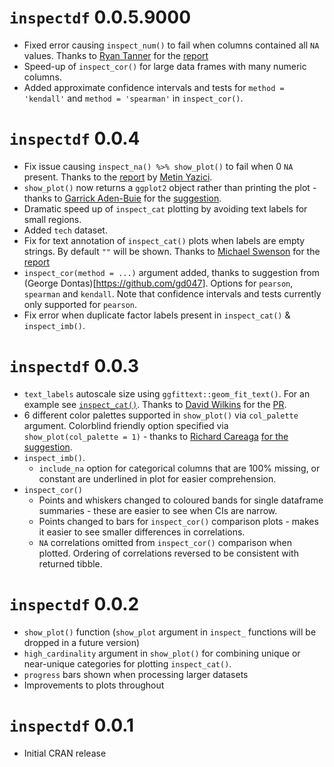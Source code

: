 
# `inspectdf` 0.0.5.9000

  - Fixed error causing `inspect_num()` to fail when columns contained
    all `NA` values. Thanks to [Ryan
    Tanner](https://github.com/ryanatanner) for the
    [report](https://github.com/alastairrushworth/inspectdf/issues/18)
  - Speed-up of `inspect_cor()` for large data frames with many numeric
    columns.
  - Added approximate confidence intervals and tests for `method =
    'kendall'` and `method = 'spearman'` in `inspect_cor()`.

# `inspectdf` 0.0.4

  - Fix issue causing `inspect_na() %>% show_plot()` to fail when 0 `NA`
    present. Thanks to the
    [report](https://github.com/alastairrushworth/inspectdf/issues/13)
    by [Metin Yazici](https://github.com/strboul).
  - `show_plot()` now returns a `ggplot2` object rather than printing
    the plot - thanks to [Garrick
    Aden-Buie](https://github.com/gadenbuie) for the
    [suggestion](https://github.com/alastairrushworth/inspectdf/issues/14).
  - Dramatic speed up of `inspect_cat` plotting by avoiding text labels
    for small regions.
  - Added `tech` dataset.
  - Fix for text annotation of `inspect_cat()` plots when labels are
    empty strings. By default `""` will be shown. Thanks to [Michael
    Swenson](https://github.com/mwswenson) for the
    [report](https://github.com/alastairrushworth/inspectdf/issues/12)
  - `inspect_cor(method = ...)` argument added, thanks to suggestion
    from (George Dontas)\[<https://github.com/gd047>\]. Options for
    `pearson`, `spearman` and `kendall`. Note that confidence intervals
    and tests currently only supported for `pearson`.
  - Fix error when duplicate factor labels present in `inspect_cat()` &
    `inspect_imb()`.

# `inspectdf` 0.0.3

  - `text_labels` autoscale size using `ggfittext::geom_fit_text()`. For
    an example see
    [`inspect_cat()`](https://github.com/alastairrushworth/inspectdf#categorical-levels).
    Thanks to [David Wilkins](https://github.com/wilkox) for the
    [PR](https://github.com/alastairrushworth/inspectdf/pull/9).
  - 6 different color palettes supported in `show_plot()` via
    `col_palette` argument. Colorblind friendly option specified via
    `show_plot(col_palette = 1)` - thanks to [Richard
    Careaga](https://github.com/technocrat) [for the
    suggestion](https://github.com/alastairrushworth/inspectdf/pull/3).
  - `inspect_imb()`.
      - `include_na` option for categorical columns that are 100%
        missing, or constant are underlined in plot for easier
        comprehension.
  - `inspect_cor()`
      - Points and whiskers changed to coloured bands for single
        dataframe summaries - these are easier to see when CIs are
        narrow.  
      - Points changed to bars for `inspect_cor()` comparison plots -
        makes it easier to see smaller differences in correlations.  
      - `NA` correlations omitted from `inspect_cor()` comparison when
        plotted. Ordering of correlations reversed to be consistent with
        returned tibble.

# `inspectdf` 0.0.2

  - `show_plot()` function (`show_plot` argument in `inspect_` functions
    will be dropped in a future version)
  - `high_cardinality` argument in `show_plot()` for combining unique or
    near-unique categories for plotting `inspect_cat()`.
  - `progress` bars shown when processing larger datasets
  - Improvements to plots throughout

# `inspectdf` 0.0.1

  - Initial CRAN release
